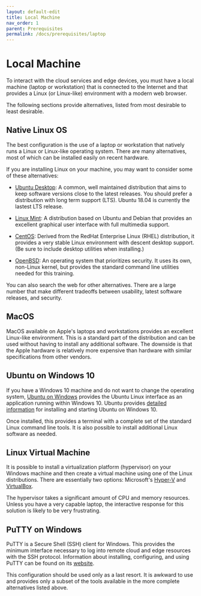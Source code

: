 ```yaml
---
layout: default-edit
title: Local Machine
nav_order: 1
parent: Prerequisites
permalink: /docs/prerequisites/laptop
---
```


# Local Machine

To interact with the cloud services and edge devices, you must have a
local machine (laptop or workstation) that is connected to the
Internet and that provides a Linux (or Linux-like) environment with a
modern web browser.

The following sections provide alternatives, listed from most
desirable to least desirable.

## Native Linux OS

The best configuration is the use of a laptop or workstation that
natively runs a Linux or Linux-like operating system. There are many
alternatives, most of which can be installed easily on recent
hardware.

If you are installing Linux on your machine, you may want to consider
some of these alternatives:

 - [Ubuntu Desktop](https://ubuntu.com/download/desktop): A common,
   well maintained distribution that aims to keep software versions
   close to the latest releases. You should prefer a distribution with
   long term support (LTS). Ubuntu 18.04 is currently the lastest LTS
   release.

 - [Linux Mint](https://www.linuxmint.com/): A distribution based on
   Ubuntu and Debian that provides an excellent graphical user
   interface with full multimedia support.

 - [CentOS](https://www.centos.org/): Derived from the RedHat
   Enterprise Linux (RHEL) distribution, it provides a very stable
   Linux environment with descent desktop support. (Be sure to include
   desktop utilities when installing.)

 - [OpenBSD](https://www.openbsd.org/): An operating system that
   prioritizes security. It uses its own, non-Linux kernel, but
   provides the standard command line utilities needed for this
   training.

You can also search the web for other alternatives. There are a large
number that make different tradeoffs between usability, latest
software releases, and security.

## MacOS

MacOS available on Apple's laptops and workstations provides an
excellent Linux-like environment. This is a standard part of the
distribution and can be used without having to install any additional
software. The downside is that the Apple hardware is relatively more
expensive than hardware with similar specifications from other
vendors. 

## Ubuntu on Windows 10

If you have a Windows 10 machine and do not want to change the
operating system, [Ubuntu on
Windows](https://www.microsoft.com/en-us/p/ubuntu/9nblggh4msv6)
provides the Ubuntu Linux interface as an application running within
Windows 10. Ubuntu provides [detailed
information](https://tutorials.ubuntu.com/tutorial/tutorial-ubuntu-on-windows)
for installing and starting Ubuntu on Windows 10.

Once installed, this provides a terminal with a complete set of the
standard Linux command line tools. It is also possible to install
additional Linux software as needed. 

## Linux Virtual Machine

It is possible to install a virtualization platform (hypervisor) on
your Windows machine and then create a virtual machine using one of
the Linux distributions. There are essentially two options:
Microsoft's
[Hyper-V](https://docs.microsoft.com/en-us/virtualization/hyper-v-on-windows/about/)
and [VirtualBox](https://www.virtualbox.org/).

The hypervisor takes a significant amount of CPU and memory
resources. Unless you have a very capable laptop, the interactive
response for this solution is likely to be very frustrating.

## PuTTY on Windows

PuTTY is a Secure Shell (SSH) client for Windows. This provides the
minimum interface necessary to log into remote cloud and edge
resources with the SSH protocol. Information about installing,
configuring, and using PuTTY can be found on its
[website](https://www.chiark.greenend.org.uk/~sgtatham/putty/).

This configuration should be used only as a last resort. It is awkward
to use and provides only a subset of the tools available in the more
complete alternatives listed above.


